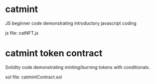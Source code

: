 # catmint
JS beginner code demonstrating introductory javascript coding

js file: catNFT.js

# catmint token contract
Solidity code demonstrating minting/burning tokens with conditionals.

sol file: catmintContract.sol
